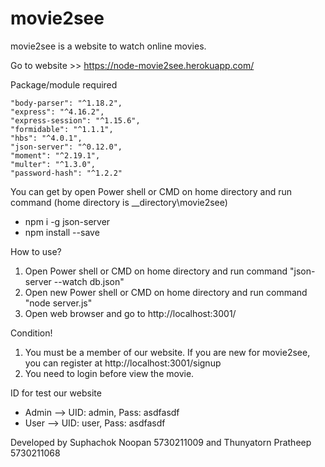 # movie2see

movie2see is a website to watch online movies.

Go to website >> https://node-movie2see.herokuapp.com/

Package/module required

    "body-parser": "^1.18.2",
    "express": "^4.16.2",
    "express-session": "^1.15.6",
    "formidable": "^1.1.1",
    "hbs": "^4.0.1",
    "json-server": "^0.12.0",
    "moment": "^2.19.1",
    "multer": "^1.3.0",
    "password-hash": "^1.2.2"
    
You can get by open Power shell or CMD on home directory and run command (home directory is __directory\movie2see)
  - npm i -g json-server
  - npm install --save
    
How to use?
1. Open Power shell or CMD on home directory and run command "json-server --watch db.json"
2. Open new Power shell or CMD on home directory and run command "node server.js"
3. Open web browser and go to http://localhost:3001/

Condition!
1. You must be a member of our website. If you are new for movie2see, you can register at http://localhost:3001/signup
2. You need to login before view the movie.

ID for test our website
- Admin --> UID: admin, Pass: asdfasdf
- User  --> UID: user, Pass: asdfasdf
    
Developed by Suphachok Noopan 5730211009 and Thunyatorn Pratheep 5730211068
